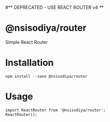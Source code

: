 #** DEPRECATED - USE REACT ROUTER v4 **

# @nsisodiya/router
Simple React Router

# Installation

```
npm install --save @nsisodiya/router
```

# Usage

```
import ReactRouter from '@nsisodiya/router';
ReactRouter();
```

